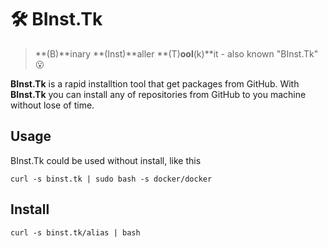 # 🛠️ BInst.Tk

> **(B)**inary **(Inst)**aller **(T)**ool**(k)**it - also known "BInst.Tk" 😮

**BInst.Tk** is a rapid installtion tool that get packages from GitHub. With **BInst.Tk** you can install any of repositories from GitHub to you machine without lose of time.

## Usage 

BInst.Tk could be used without install, like this

```shell
curl -s binst.tk | sudo bash -s docker/docker
```

## Install

```shell
curl -s binst.tk/alias | bash
```
